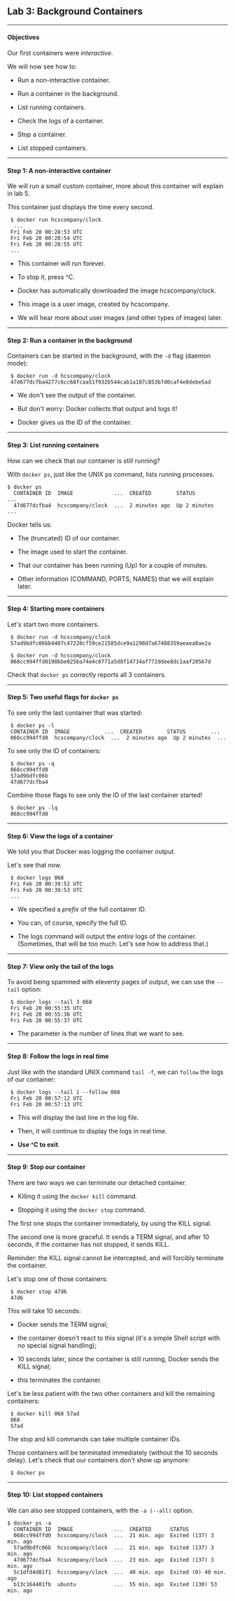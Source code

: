 ## Lab 3: Background Containers

--------

#### Objectives

Our first containers were *interactive*.

We will now see how to:

-   Run a non-interactive container.

-   Run a container in the background.

-   List running containers.

-   Check the logs of a container.

-   Stop a container.

-   List stopped containers.

--------

#### Step 1: A non-interactive container

We will run a small custom container, more about this container will explain in lab 5.

This container just displays the time every second.
```
 $ docker run hcscompany/clock
  ...
 Fri Feb 20 00:28:53 UTC 
 Fri Feb 20 00:28:54 UTC 
 Fri Feb 20 00:28:55 UTC
 ...
```
-   This container will run forever.

-   To stop it, press ^C.

-   Docker has automatically downloaded the image hcscompany/clock.

-   This image is a user image, created by hcscompany.

-   We will hear more about user images (and other types of images) later.

--------

#### Step 2: Run a container in the background

Containers can be started in the background, with the `-d` flag (daemon mode):
```
 $ docker run -d hcscompany/clock 
 47d677dcfba4277c6cc68fcaa51f932b544cab1a187c853b7d0caf4e8debe5ad
```
-   We don't see the output of the container.

-   But don't worry: Docker collects that output and logs it!

-   Docker gives us the ID of the container.

--------

#### Step 3: List running containers

How can we check that our container is still running?

With `docker ps`, just like the UNIX ps command, lists running processes.
```
$ docker ps
  CONTAINER ID  IMAGE             ...  CREATED        STATUS        ...
  47d677dcfba4  hcscompany/clock  ...  2 minutes ago  Up 2 minutes  ...
```
Docker tells us:

-   The (truncated) ID of our container.

-   The image used to start the container.

-   That our container has been running (Up) for a couple of minutes.

-   Other information (COMMAND, PORTS, NAMES) that we will explain later.

--------

#### Step 4: Starting more containers

Let's start two more containers.
```
 $ docker run -d hcscompany/clock 
 57ad9bdfc06bb4407c47220cf59ce21585dce9a1298d7a67488359aeaea8ae2a 
 
 $ docker run -d hcscompany/clock 
 068cc994ffd0190bbe025ba74e4c0771a5d8f14734af772ddee8dc1aaf20567d
```
Check that `docker ps` correctly reports all 3 containers.

--------

#### Step 5: Two useful flags for `docker ps`

To see only the last container that was started:
```
 $ docker ps -l
 CONTAINER ID  IMAGE           ...  CREATED        STATUS        ...
 068cc994ffd0  hcscompany/clock  ...  2 minutes ago  Up 2 minutes  ...
```
To see only the ID of containers:
```
 $ docker ps -q 
 068cc994ffd0 
 57ad9bdfc06b 
 47d677dcfba4
```
Combine those flags to see only the ID of the last container started!
```
 $ docker ps -lq 
 068cc994ffd0
```

--------

#### Step 6: View the logs of a container

We told you that Docker was logging the container output.

Let's see that now.
```
 $ docker logs 068
 Fri Feb 20 00:39:52 UTC 
 Fri Feb 20 00:39:53 UTC
 ...
```
-   We specified a *prefix* of the full container ID.

-   You can, of course, specify the full ID.

-   The logs command will output the *entire* logs of the container. (Sometimes, that will be too much. Let's see how to address that.)

--------

#### Step 7: View only the tail of the logs

To avoid being spammed with eleventy pages of output, we can use the `--tail` option:
```
 $ docker logs --tail 3 068 
 Fri Feb 20 00:55:35 UTC 
 Fri Feb 20 00:55:36 UTC 
 Fri Feb 20 00:55:37 UTC
```
-   The parameter is the number of lines that we want to see.

--------

#### Step 8: Follow the logs in real time

Just like with the standard UNIX command `tail -f`, we can `follow` the logs of our container:
```
 $ docker logs --tail 1 --follow 068 
 Fri Feb 20 00:57:12 UTC
 Fri Feb 20 00:57:13 UTC
```
-   This will display the last line in the log file.

-   Then, it will continue to display the logs in real time.

-   **Use ^C to exit**.

--------

#### Step 9: Stop our container

There are two ways we can terminate our detached container.

-  Killing it using the `docker kill` command.

-  Stopping it using the `docker stop` command.

The first one stops the container immediately, by using the KILL signal.

The second one is more graceful. It sends a TERM signal, and after 10 seconds, if the container has not stopped, it sends KILL.

Reminder: the KILL signal cannot be intercepted, and will forcibly terminate the container.

Let's stop one of those containers:
```
 $ docker stop 47d6 
 47d6
```
This will take 10 seconds:

-   Docker sends the TERM signal;

-   the container doesn't react to this signal (it's a simple Shell script with no special signal handling);

-   10 seconds later, since the container is still running, Docker sends the KILL signal;

-   this terminates the container.

Let's be less patient with the two other containers and kill the remaining containers:
```
 $ docker kill 068 57ad 
 068
 57ad
```
The stop and kill commands can take multiple container IDs.

Those containers will be terminated immediately (without the 10 seconds delay). Let's check that our containers don't show up anymore:
```
 $ docker ps
```

--------

#### Step 10: List stopped containers

We can also see stopped containers, with the `-a (--all)` option.

```
$ docker ps -a
  CONTAINER ID  IMAGE             ...  CREATED      STATUS
  068cc994ffd0  hcscompany/clock  ...  21 min. ago  Exited (137) 3 min. ago
  57ad9bdfc06b  hcscompany/clock  ...  21 min. ago  Exited (137) 3 min. ago
  47d677dcfba4  hcscompany/clock  ...  23 min. ago  Exited (137) 3 min. ago
  5c1dfd4d81f1  hcscompany/clock  ...  40 min. ago  Exited (0) 40 min. ago
  b13c164401fb  ubuntu            ...  55 min. ago  Exited (130) 53 min. ago
```
